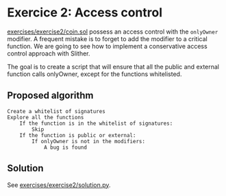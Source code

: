 # Exercice 2: Access control

[exercises/exercise2/coin.sol](slither/exercises/exercise2/coin.sol) possess an access control with the `onlyOwner` modifier.
A frequent mistake is to forget to add the modifier to a critical function. We are going to see how to implement a conservative access control approach with Slither.

The goal is to create a script that will ensure that all the public and external function calls onlyOwner, except for the functions whitelisted.

## Proposed algorithm

```
Create a whitelist of signatures
Explore all the functions
    If the function is in the whitelist of signatures:
        Skip
    If the function is public or external:
        If onlyOwner is not in the modifiers:
            A bug is found
```

## Solution

See [exercises/exercise2/solution.py](exercises/exercise2/solution.py).